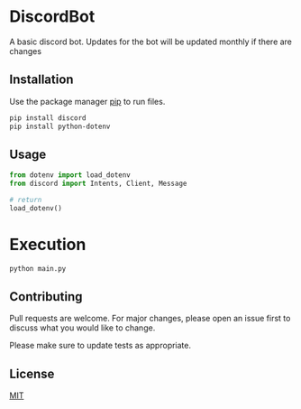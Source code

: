 # DiscordBot
 A basic discord bot.
 Updates for the bot will be updated monthly if there are changes

## Installation

Use the package manager [pip](https://pip.pypa.io/en/stable/) to run files.

```bash
pip install discord
pip install python-dotenv
```

## Usage

```python
from dotenv import load_dotenv
from discord import Intents, Client, Message

# return
load_dotenv()

```

# Execution
```python
python main.py
```

## Contributing

Pull requests are welcome. For major changes, please open an issue first
to discuss what you would like to change.

Please make sure to update tests as appropriate.

## License

[MIT](https://choosealicense.com/licenses/mit/)
